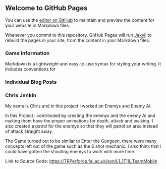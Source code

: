 ## Welcome to GitHub Pages

You can use the [editor on GitHub](https://github.com/jenkinchris11/BlogPost/edit/master/index.md) to maintain and preview the content for your website in Markdown files.

Whenever you commit to this repository, GitHub Pages will run [Jekyll](https://jekyllrb.com/) to rebuild the pages in your site, from the content in your Markdown files.

### Game Information

Markdown is a lightweight and easy-to-use syntax for styling your writing. It includes conventions for

### Individual Blog Posts


### Chris Jenkin
My name is Chris and in this project i worked on Enemys and Enemy AI.

In this Project i contributed by creating the enemys and the enemy AI and making them have the proper animations for death, attack and walking. I also created a patrol for the enemys so that they will patrol an area instead of attack straight away. 

The Game turned out to be similar to Enter the Gungeon, there were many concepts left out of the game such as the 6 shot mechanic. I also think that i could have gotten the shooting enemys to work with more time.

Link to Source Code: https://TRPerforce.fal.ac.uk/svn/L1_1718_TeamMoblin 
